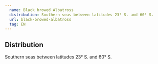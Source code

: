 ```yaml
---
  name: Black browed Albatross
  distribution: Southern seas between latitudes 23° S. and 60° S.
  url: black-browed-albatross
  tag: EN
---
```


## Distribution

Southern seas between latitudes 23° S. and 60° S.
